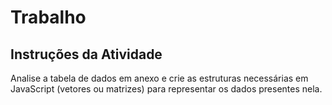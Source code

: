 # Trabalho

## Instruções da Atividade

Analise a tabela de dados em anexo e crie as estruturas necessárias em JavaScript (vetores ou matrizes) para representar os dados presentes nela.

<img src=''>

